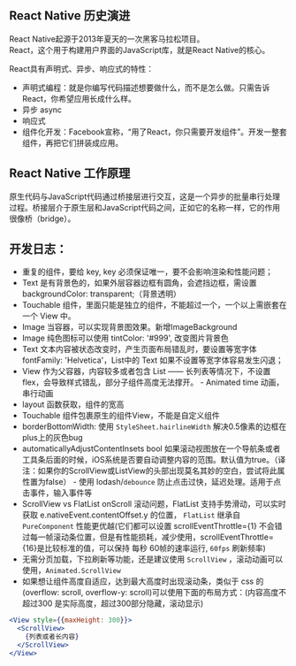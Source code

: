 ## React Native 历史演进
React Native起源于2013年夏天的一次黑客马拉松项目。  
React，这个用于构建用户界面的JavaScript库，就是React Native的核心。  

React具有声明式、异步、响应式的特性：
- 声明式编程：就是你编写代码描述想要做什么，而不是怎么做。只需告诉React，你希望应用长成什么样。
- 异步 async
- 响应式
-  组件化开发：Facebook宣称，“用了React，你只需要开发组件”。开发一整套组件，再把它们拼装成应用。
## React Native 工作原理
原生代码与JavaScript代码通过桥接层进行交互，这是一个异步的批量串行处理过程。桥接层介于原生层和JavaScript代码之间，正如它的名称一样，它的作用很像桥（bridge）。
##
## 开发日志：
- 重复的组件，要给 key, key 必须保证唯一，要不会影响渲染和性能问题；
- Text 是有背景色的，如果外层容器边框有圆角，会遮挡边框，需设置 backgroundColor: transparent;（背景透明）
- Touchable 组件，里面只能是独立的组件，不能超过一个，一个以上需嵌套在一个 View 中。
- Image 当容器，可以实现背景图效果。新增ImageBackground
- Image 纯色图标可以使用 tintColor: '#999', 改变图片背景色
- Text 文本内容被状态改变时，产生页面布局错乱时，要设置等宽字体 fontFamily: 'Helvetica'，List中的 Text 如果不设置等宽字体容易发生闪退；
- View 作为父容器，内容较多或者包含 List —— 长列表等情况下，不设置 flex，会导致样式错乱，部分子组件高度无法撑开。
- Animated time 动画，串行动画
- layout 函数获取，组件的宽高
- Touchable 组件包裹原生的组件View，不能是自定义组件
- borderBottomWidth:   使用 `StyleSheet.hairlineWidth` 解决0.5像素的边框在plus上的灰色bug
- automaticallyAdjustContentInsets bool
如果滚动视图放在一个导航条或者工具条后面的时候，iOS系统是否要自动调整内容的范围。默认值为true。（译注：如果你的ScrollView或ListView的头部出现莫名其妙的空白，尝试将此属性置为false）
- 使用 lodash/`debounce` 防止点击过快，延迟处理。适用于点击事件，输入事件等
- ScrollView vs FlatList onScroll 滚动问题，FlatList 支持手势滑动，可以实时获取 e.nativeEvent.contentOffset.y 的位置， `FlatList` 继承自 `PureComponent` 性能更优越(它们都可以设置 scrollEventThrottle={1} 不会错过每一帧滚动条位置，但是有性能损耗，减少使用，scrollEventThrottle={16}是比较标准的值，可以保持 每秒 60帧的速率运行, `60fps` 刷新频率)
- 无需分页加载，下拉刷新等功能，还是建议使用 `ScrollView` ，滚动动画可以使用，`Animated.ScrollView`
- 如果想让组件高度自适应，达到最大高度时出现滚动条，类似于 css 的 (overflow: scroll, overflow-y: scroll)可以使用下面的布局方式：(内容高度不超过300 是实际高度，超过300部分隐藏，滚动显示)
```jsx
<View style={{maxHeight: 300}}>
  <ScrollView>
    {列表或者长内容}
  </ScrollView>
</View>
```

